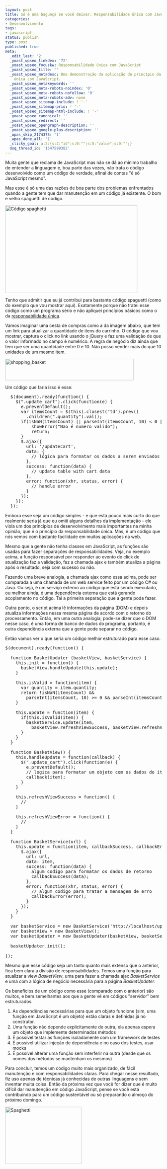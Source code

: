 ```yaml
---
layout: post
title: Só é uma bagunça se você deixar. Responsabilidade única com JavaScript
categories:
- Desenvolvimento
tags:
- javascript
status: publish
type: post
published: true
meta:
  _edit_last: '2'
  _yoast_wpseo_linkdex: '72'
  _yoast_wpseo_focuskw: Responsabilidade única com JavaScript
  _yoast_wpseo_title: ''
  _yoast_wpseo_metadesc: Uma demonstração da aplicação do princípio da responsabilidade
    única com JavaScript.
  _yoast_wpseo_metakeywords: ''
  _yoast_wpseo_meta-robots-noindex: '0'
  _yoast_wpseo_meta-robots-nofollow: '0'
  _yoast_wpseo_meta-robots-adv: none
  _yoast_wpseo_sitemap-include: ! '-'
  _yoast_wpseo_sitemap-prio: ! '-'
  _yoast_wpseo_sitemap-html-include: ! '-'
  _yoast_wpseo_canonical: ''
  _yoast_wpseo_redirect: ''
  _yoast_wpseo_opengraph-description: ''
  _yoast_wpseo_google-plus-description: ''
  _wpas_skip_2174375: '1'
  _wpas_done_all: '1'
  _clicky_goal: a:2:{s:2:"id";s:0:"";s:5:"value";s:0:"";}
  dsq_thread_id: '1547599382'
---
```

Muita gente que reclama de JavaScript mas não se dá ao mínimo trabalho de entender a linguagem e, boa parte das vezes, não trata o código desenvolvido como um código de verdade, afinal de contas "é só JavaScript mesmo".

Mas esse é só uma das razões de boa parte dos problemas enfrentados quando a gente tem que dar manutenção em um código já existente. O bom e velho spaguetti de código.

<a href="http://templecoding.com/wp-content/uploads/2013/07/spagett.jpg"><img class="aligncenter size-full wp-image-1399" alt="Código spaghetti" src="http://templecoding.com/wp-content/uploads/2013/07/spagett.jpg" width="425" height="282" /></a>

Tenho que admitir que eu já contribui para bastante código spaguetti (como do exemplo que vou mostrar aqui). Exatamente porque não tratei esse código como um programa sério e não apliquei princípios básicos como o da <a href="http://robsoncastilho.com.br/2013/02/06/principios-solid-principio-da-responsabilidade-unica-srp/" target="_blank">responsabilidade única</a>.

Vamos imaginar uma cesta de compras como a da imagem abaixo, que tem um link para atualizar a quantidade de itens do carrinho. O código que vou mostrar, captura o click no link usando o jQuery e faz uma validação de que o valor informado no campo é numérico. A regra de negócio diz ainda que tem que ser uma quantidade entre 0 e 10. Não posso vender mais do que 10 unidades de um mesmo item.

<a href="http://templecoding.com/wp-content/uploads/2013/07/shopping_basket.png"><img class="aligncenter size-full wp-image-1392" alt="shopping_basket" src="http://templecoding.com/wp-content/uploads/2013/07/shopping_basket.png" width="413" height="69" /></a>

Um código que faria isso é esse:
<pre class="brush: js; ruler: true; smart-tabs: false;">  $(document).ready(function() {
    $(".update_cart").click(function(e) {
      e.preventDefault();
      var itemsCount = $(this).closest("td").prev()
        .children(".quantity").val();
      if(isNaN(itemsCount) || parseInt(itemsCount, 10) &lt; 0 ||          parseInt(itemsCount, 10) &gt; 10) {
          showError("Nao é numero valido");
          return;
      }
      $.ajax({
        url: '/updatecart',
        data: {
          // lógica para formatar os dados a serem enviados para o servidor
        },
        success: function(data) {
          // update table with cart data
        },
        error: function(xhr, status, error) {
          // handle error
        }
      });
    });
  });</pre>
Embora esse seja um código simples - e que está pouco mais curto do que realmente seria já que eu omiti alguns detalhes da implementação - ele viola um dos princípios de desenvolvimento mais importantes na minha opinião, que é o princípio da responsabilidade única. Mas, é um código que nós vemos com bastante facilidade em muitos aplicações na web.

Mesmo que a gente não tenha classes em JavaScript, as funções são usadas para fazer separações de responsabilidades. Veja, no exemplo acima, a função responsável por responder ao evento de click de atualização faz a validação, faz a chamada ajax e também atualiza a página após o resultado, seja com sucesso ou não.

Fazendo uma breve analogia, a chamada ajax como essa acima, pode ser comparada a uma chamada de um web service feito por um código C# ou Java. Ou seja, é um serviço externo ao código que está sendo executado, ou melhor ainda, é uma dependência externa que está gerando acoplamento no código. Taí a primeira separação que a gente pode fazer.

Outra ponto, o script acima lê informações da página (DOM) e depois atualiza informações nessa mesma página de acordo com o retorno do processamento. Então, em uma outra analogia, pode-se dizer que o DOM nesse caso, é uma forma de banco de dados do programa, portanto, é outra dependência externa que a gente pode separar no código.

Então vamos ver o que seria um código melhor estruturado para esse caso.
<pre class="brush: js; ruler: true; smart-tabs: false;">$(document).ready(function() {

  function BasketUpdater (basketView, basketService) {
    this.init = function() {
      basketView.handleUpdate(this.update);
    }

    this.isValid = function(item) {
      var quantity = item.quantity;
      return !isNaN(itemsCount) &amp;&amp; 
        parseInt(itemsCount, 10) &gt;= 0 &amp;&amp; parseInt(itemsCount, 10) &lt;= 10
    }

    this.update = function(item) {
      if(this.isValid(item)) {
        basketService.update(item, 
          basketView.refreshViewSuccess, basketView.refreshViewError)
      }
    }
  }

  function BasketView() {
    this.handleUpdate = function(callback) {
      $(".update_cart").click(function(e) {
        e.preventDefault();
        // logica para formatar um objeto com os dados do item no formulario
        callback(item);
      }
    }

    this.refreshViewSuccess = function() {
      // 
    }

    this.refreshViewError = function() {
      // 
    }
  }

  function BasketService(url) {
    this.update = function(item, callbackSuccess, callbackError) {
      $.ajax({
        url: url,
        data: item,
        success: function(data) {
          algum codigo para formatar os dados de retorno
          callbackSuccess(data);
        },
        error: function(xhr, status, error) {
		  // algum codigo para tratar a mensagem de erro
          callbackError(error);
        }
      });
    }
  }

  var basketService = new BasketService('http://localhost/updateCart');
  var basketView = new BasketView();
  var basketUpdater = new BasketUpdater(basketView, basketService);

  basketUpdater.init();

});</pre>
Mesmo que esse código seja um tanto quanto mais extenso que o anterior, fica bem clara a divisão de responsabilidades. Temos uma função para atualizar a view <em>BasketView</em>, uma para fazer a chamada ajax <em>BasketService</em> e uma com a lógica de negócio necessária para a página <em>BasketUpdater</em>.

Os benefícios de um código como esse (comparado com o anterior) são muitos, e bem semelhantes aos que a gente vê em códigos "servidor" bem estruturados.
<ol>
	<li>As dependências necessárias para que um objeto funcione (sim, uma função em JavaScript é um objeto) estão claras e definidas já no construtor.</li>
	<li>Uma função não depende explicitamente de outra, ela apenas espera um objeto que implemente determinados métodos</li>
	<li>É possível testar as funções isoladamente com um framework de testes</li>
	<li>É possível utilizar injeção de dependência e no caso dos testes, usar mocks</li>
	<li>É possível alterar uma função sem interferir na outra (desde que os nomes dos métodos se mantenham os mesmos)</li>
</ol>
Para concluir, temos um código muito mais organizado, de fácil manutenção e com responsabilidades claras. Para chegar nesse resultado, fiz uso apenas de técnicas já conhecidas de outras linguagens e sem inventar muita coisa. Então da próxima vez que você for dizer que é muito difícil dar manutenção em código JavaScript, pense se você está contribuindo para um código sustentável ou só preparando o almoço do próximo domingo.

<a href="http://templecoding.com/wp-content/uploads/2013/07/Spaghetti.gif"><img class="aligncenter size-full wp-image-1401" alt="Spaghetti" src="http://templecoding.com/wp-content/uploads/2013/07/Spaghetti.gif" width="245" height="184" /></a>
